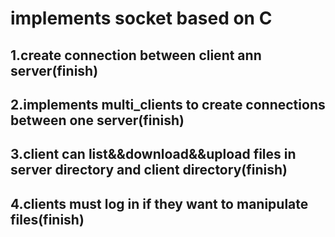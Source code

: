 # implements socket based on C
## 1.create connection between client ann server(finish)
## 2.implements multi_clients to create connections between one server(finish)
## 3.client can list&&download&&upload files in server directory and client directory(finish)
## 4.clients must log in if they want to manipulate files(finish)
